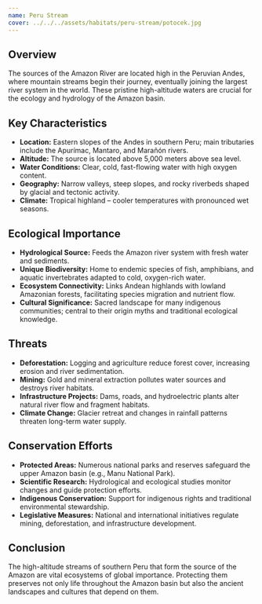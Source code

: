 ```yaml
---
name: Peru Stream
cover: ../../../assets/habitats/peru-stream/potocek.jpg
---
```

## Overview
The sources of the Amazon River are located high in the Peruvian Andes, where mountain streams begin their journey, eventually joining the largest river system in the world. These pristine high-altitude waters are crucial for the ecology and hydrology of the Amazon basin.

## Key Characteristics
- **Location:** Eastern slopes of the Andes in southern Peru; main tributaries include the Apurímac, Mantaro, and Marañón rivers.
- **Altitude:** The source is located above 5,000 meters above sea level.
- **Water Conditions:** Clear, cold, fast-flowing water with high oxygen content.
- **Geography:** Narrow valleys, steep slopes, and rocky riverbeds shaped by glacial and tectonic activity.
- **Climate:** Tropical highland – cooler temperatures with pronounced wet seasons.

## Ecological Importance
- **Hydrological Source:** Feeds the Amazon river system with fresh water and sediments.
- **Unique Biodiversity:** Home to endemic species of fish, amphibians, and aquatic invertebrates adapted to cold, oxygen-rich water.
- **Ecosystem Connectivity:** Links Andean highlands with lowland Amazonian forests, facilitating species migration and nutrient flow.
- **Cultural Significance:** Sacred landscape for many indigenous communities; central to their origin myths and traditional ecological knowledge.

## Threats
- **Deforestation:** Logging and agriculture reduce forest cover, increasing erosion and river sedimentation.
- **Mining:** Gold and mineral extraction pollutes water sources and destroys river habitats.
- **Infrastructure Projects:** Dams, roads, and hydroelectric plants alter natural river flow and fragment habitats.
- **Climate Change:** Glacier retreat and changes in rainfall patterns threaten long-term water supply.

## Conservation Efforts
- **Protected Areas:** Numerous national parks and reserves safeguard the upper Amazon basin (e.g., Manu National Park).
- **Scientific Research:** Hydrological and ecological studies monitor changes and guide protection efforts.
- **Indigenous Conservation:** Support for indigenous rights and traditional environmental stewardship.
- **Legislative Measures:** National and international initiatives regulate mining, deforestation, and infrastructure development.

## Conclusion
The high-altitude streams of southern Peru that form the source of the Amazon are vital ecosystems of global importance. Protecting them preserves not only life throughout the Amazon basin but also the ancient landscapes and cultures that depend on them.
